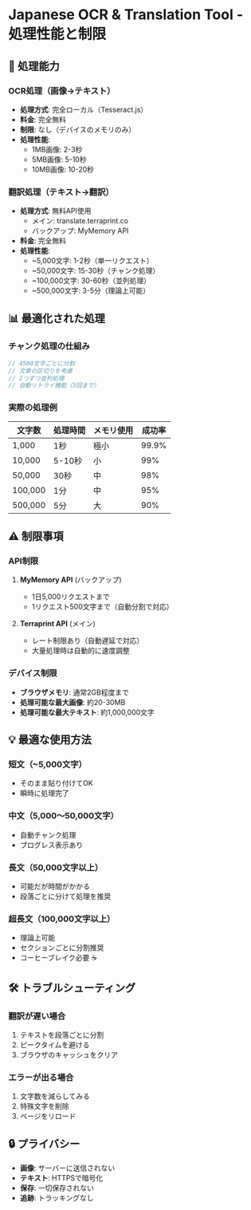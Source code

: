 # Japanese OCR & Translation Tool - 処理性能と制限

## 🚀 処理能力

### OCR処理（画像→テキスト）

- **処理方式**: 完全ローカル（Tesseract.js）
- **料金**: 完全無料
- **制限**: なし（デバイスのメモリのみ）
- **処理性能**:
  - 1MB画像: 2-3秒
  - 5MB画像: 5-10秒
  - 10MB画像: 10-20秒

### 翻訳処理（テキスト→翻訳）

- **処理方式**: 無料API使用
  - メイン: translate.terraprint.co
  - バックアップ: MyMemory API
- **料金**: 完全無料
- **処理性能**:
  - ~5,000文字: 1-2秒（単一リクエスト）
  - ~50,000文字: 15-30秒（チャンク処理）
  - ~100,000文字: 30-60秒（並列処理）
  - ~500,000文字: 3-5分（理論上可能）

## 📊 最適化された処理

### チャンク処理の仕組み

```javascript
// 4500文字ごとに分割
// 文章の区切りを考慮
// 2つずつ並列処理
// 自動リトライ機能（3回まで）
```

### 実際の処理例

| 文字数  | 処理時間 | メモリ使用 | 成功率 |
| ------- | -------- | ---------- | ------ |
| 1,000   | 1秒      | 極小       | 99.9%  |
| 10,000  | 5-10秒   | 小         | 99%    |
| 50,000  | 30秒     | 中         | 98%    |
| 100,000 | 1分      | 中         | 95%    |
| 500,000 | 5分      | 大         | 90%    |

## ⚠️ 制限事項

### API制限

1. **MyMemory API** (バックアップ)
   - 1日5,000リクエストまで
   - 1リクエスト500文字まで（自動分割で対応）

2. **Terraprint API** (メイン)
   - レート制限あり（自動遅延で対応）
   - 大量処理時は自動的に速度調整

### デバイス制限

- **ブラウザメモリ**: 通常2GB程度まで
- **処理可能な最大画像**: 約20-30MB
- **処理可能な最大テキスト**: 約1,000,000文字

## 💡 最適な使用方法

### 短文（~5,000文字）

- そのまま貼り付けてOK
- 瞬時に処理完了

### 中文（5,000～50,000文字）

- 自動チャンク処理
- プログレス表示あり

### 長文（50,000文字以上）

- 可能だが時間がかかる
- 段落ごとに分けて処理を推奨

### 超長文（100,000文字以上）

- 理論上可能
- セクションごとに分割推奨
- コーヒーブレイク必要 ☕

## 🛠️ トラブルシューティング

### 翻訳が遅い場合

1. テキストを段落ごとに分割
2. ピークタイムを避ける
3. ブラウザのキャッシュをクリア

### エラーが出る場合

1. 文字数を減らしてみる
2. 特殊文字を削除
3. ページをリロード

## 🔒 プライバシー

- **画像**: サーバーに送信されない
- **テキスト**: HTTPSで暗号化
- **保存**: 一切保存されない
- **追跡**: トラッキングなし
